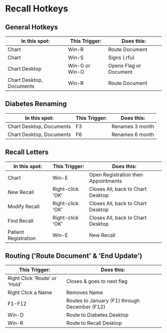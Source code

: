 # Recall Hotkeys

## General Hotkeys

| In this spot:            | This Trigger:       | Does this:                                    |
| ------------------------ | ------------------- | --------------------------------------------- |
| Chart                    | Win-R               | Route Document                                |
| Chart                    | Win-S               | Signs (.rfu)                                  |
| Chart Desktop            | Win-G or Win-O      | Opens Flag or Document                        |
| Chart Desktop, Documents | Win-R               | Route Document                                |

## Diabetes Renaming

| In this spot:            | This Trigger:       | Does this:                                    |
| ------------------------ | ------------------- | --------------------------------------------- |
| Chart Desktop, Documents | F3                  | Renames 3 month                               |
| Chart Desktop, Documents | F6                  | Renames 6 month                               |

## Recall  Letters

| In this spot:            | This Trigger:       | Does this:                                    |
| ------------------------ | ------------------- | --------------------------------------------- |
| Chart                    | Win-E               | Open Registration then Appointments           |
| New Recall               | Right-click 'OK'    | Closes All, back to Chart Desktop             |
| Modify Recall            | Right-click 'OK'    | Closes All, back to Chart Desktop             |
| Find Recall              | Right-click 'OK'    | Closes All, back to Chart Desktop             |
| Patient Registration     | Win-E               | New Recall                                    |

## Routing ('Route Document' & 'End Update')

| This Trigger:                 | Does this:                                    |
| -------------------           | --------------------------------------------- |
| Right Click 'Route' or 'Hold' | Closes & goes to next flag                    |
| Right Click a Name            | Removes Name                                  |
| F1-F12                        | Routes to January (F1) through December (F12) |
| Win-D                         | Route to Diabetes Desktop                     |
| Win-R                         | Route to Recall Desktop                       |
